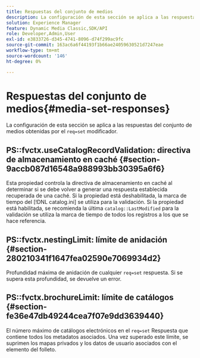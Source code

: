 ```yaml
---
title: Respuestas del conjunto de medios
description: La configuración de esta sección se aplica a las respuestas del conjunto de medios obtenidas por el modificador req=set.
solution: Experience Manager
feature: Dynamic Media Classic,SDK/API
role: Developer,Admin,User
exl-id: e3833726-d345-4741-8096-d74f299ac9fc
source-git-commit: 163ac6a6f44193f1b66ae24059630521d7247eae
workflow-type: tm+mt
source-wordcount: '146'
ht-degree: 0%

---
```


# Respuestas del conjunto de medios{#media-set-responses}

La configuración de esta sección se aplica a las respuestas del conjunto de medios obtenidas por el `req=set` modificador.

## PS::fvctx.useCatalogRecordValidation: directiva de almacenamiento en caché {#section-9accb087d16548a988993bb30395a6f6}

Esta propiedad controla la directiva de almacenamiento en caché al determinar si se debe volver a generar una respuesta establecida recuperada de una caché. Si la propiedad está deshabilitada, la marca de tiempo del [!DNL catalog.ini] se utiliza para la validación. Si la propiedad está habilitada, se recomienda la última `catalog::LastModified` para la validación se utiliza la marca de tiempo de todos los registros a los que se hace referencia.

## PS::fvctx.nestingLimit: límite de anidación {#section-280210341f1647fea02590e7069934d2}

Profundidad máxima de anidación de cualquier `req=set` respuesta. Si se supera esta profundidad, se devuelve un error.

## PS::fvctx.brochureLimit: límite de catálogos {#section-fe36e47db49244cea7f07e9dd3639440}

El número máximo de catálogos electrónicos en el `req=set` Respuesta que contiene todos los metadatos asociados. Una vez superado este límite, se suprimen los mapas privados y los datos de usuario asociados con el elemento del folleto.
